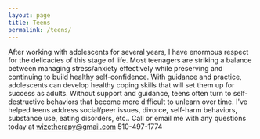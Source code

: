 ```yaml
---
layout: page
title: Teens 
permalink: /teens/
---
```


After working with adolescents for several years, I have enormous respect for the delicacies of this stage of life.  Most teenagers are striking a balance between managing stress/anxiety effectively while preserving and continuing to build healthy self-confidence.  With guidance and practice, adolescents can develop healthy coping skills that will set them up for success as adults.  Without support and guidance, teens often turn to self-destructive behaviors that become more difficult to unlearn over time.  I've helped teens address social/peer issues, divorce, self-harm behaviors, substance use, eating disorders, etc..  Call or email me with any questions today at wizetherapy@gmail.com 510-497-1774